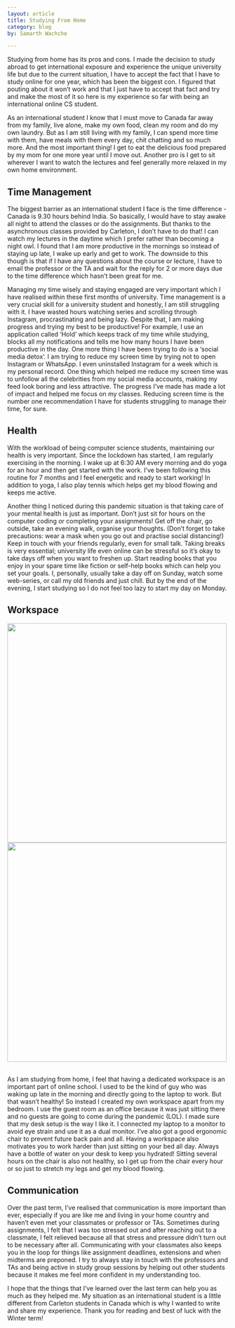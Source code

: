 ```yaml
---
layout: article
title: Studying From Home
category: blog
by: Samarth Wachche

---
```


<p>Studying from home has its pros and cons. I made the decision to study abroad to get international exposure and experience the unique university life but due to the current situation, I have to accept the fact that I have to study online for one year, which has been the biggest con. I figured that pouting about it won’t work and that I just have to accept that fact and try and make the most of it so here is my experience so far with being an international online CS student.</p>

<p>As an international student I know that I must move to Canada far away from my family, live alone, make my own food, clean my room and do my own laundry. But as I am still living with my family, I can spend more time with them, have meals with them every day, chit chatting and so much more. And the most important thing! I get to eat the delicious food prepared by my mom for one more year until I move out. Another pro is I get to sit wherever I want to watch the lectures and feel generally more relaxed in my own home environment.</p>

<h2>Time Management</h2>

<p>The biggest barrier as an international student I face is the time difference - Canada is 9.30 hours behind India. So basically, I would have to stay awake all night to attend the classes or do the assignments. But thanks to the asynchronous classes provided by Carleton, I don’t have to do that! I can watch my lectures in the daytime which I prefer rather than becoming a night owl. I found that I am more productive in the mornings so instead of staying up late, I wake up early and get to work. The downside to this though is that if I have any questions about the course or lecture, I have to email the professor or the TA and wait for the reply for 2 or more days due to the time difference which hasn’t been great for me.</p>

<p>Managing my time wisely and staying engaged are very important which I have realised within these first months of university. Time management is a very crucial skill for a university student and honestly, I am still struggling with it. I have wasted hours watching series and scrolling through Instagram, procrastinating and being lazy. Despite that, I am making progress and trying my best to be productive! For example, I use an application called ‘Hold’ which keeps track of my time while studying, blocks all my notifications and tells me how many hours I have been productive in the day. One more thing I have been trying to do is a ‘social media detox’. I am trying to reduce my screen time by trying not to open Instagram or WhatsApp. I even uninstalled Instagram for a week which is my personal record. One thing which helped me reduce my screen time was to unfollow all the celebrities from my social media accounts, making my feed look boring and less attractive. The progress I’ve made has made a lot of impact and helped me focus on my classes. Reducing screen time is the number one recommendation I have for students struggling to manage their time, for sure.</p>

<h2>Health</h2>

<p>With the workload of being computer science students, maintaining our health is very important. Since the lockdown has started, I am regularly exercising in the morning. I wake up at 6:30 AM every morning and do yoga for an hour and then get started with the work. I’ve been following this routine for 7 months and I feel energetic and ready to start working! In addition to yoga, I also play tennis which helps get my blood flowing and keeps me active.</p>

<p>Another thing I noticed during this pandemic situation is that taking care of your mental health is just as important. Don’t just sit for hours on the computer coding or completing your assignments! Get off the chair, go outside, take an evening walk, organise your thoughts. (Don’t forget to take precautions: wear a mask when you go out and practise social distancing!) Keep in touch with your friends regularly, even for small talk. Taking breaks is very essential; university life even online can be stressful so it’s okay to take days off when you want to freshen up. Start reading books that you enjoy in your spare time like fiction or self-help books which can help you set your goals. I, personally, usually take a day off on Sunday, watch some web-series, or call my old friends and just chill. But by the end of the evening, I start studying so I do not feel too lazy to start my day on Monday. </p>



<h2>Workspace</h2>

<div class="center">
    <img src="/images/workspace.jpeg" width="500px">
     <img src="/images/workspace2.jpeg" width="500px">
</div>
<br>

<p>As I am studying from home, I feel that having a dedicated workspace is an important part of online school. I used to be the kind of guy who was waking up late in the morning and directly going to the laptop to work. But that wasn’t healthy! So instead I created my own workspace apart from my bedroom. I use the guest room as an office because it was just sitting there and no guests are going to come during the pandemic (LOL). I made sure that my desk setup is the way I like it. I connected my laptop to a monitor to avoid eye strain and use it as a dual monitor. I’ve also got a good ergonomic chair to prevent future back pain and all. Having a workspace also motivates you to work harder than just sitting on your bed all day. Always have a bottle of water on your desk to keep you hydrated! Sitting several hours on the chair is also not healthy, so I get up from the chair every hour or so just to stretch my legs and get my blood flowing.</p>

<h2>Communication</h2>

<p>Over the past term, I’ve realised that communication is more important than ever, especially if you are like me and living in your home country and haven’t even met your classmates or professor or TAs. Sometimes during assignments, I felt that I was too stressed out and after reaching out to a classmate, I felt relieved because all that stress and pressure didn’t turn out to be necessary after all. Communicating with your classmates also keeps you in the loop for things like assignment deadlines, extensions and when midterms are preponed. I try to always stay in touch with the professors and TAs and being active in study group sessions by helping out other students because it makes me feel more confident in my understanding too. </p>

<p>I hope that the things that I’ve learned over the last term can help you as much as they helped me. My situation as an international student is a little different from Carleton students in Canada which is why I wanted to write and share my experience. Thank you for reading and best of luck with the Winter term!</p>
